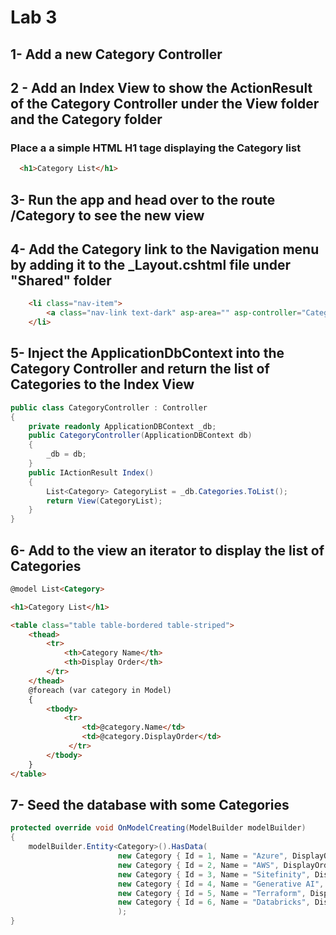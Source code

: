 # Lab 3

## 1- Add a new Category Controller

## 2 - Add an Index View to show the ActionResult of the Category Controller under the View folder and the Category folder
### Place a a simple HTML H1 tage displaying the Category list
```html
  <h1>Category List</h1>
```

## 3- Run the app and head over to the route /Category to see the new view

## 4- Add the Category link to the Navigation menu by adding it to the _Layout.cshtml file under "Shared" folder

```html
	<li class="nav-item">
		<a class="nav-link text-dark" asp-area="" asp-controller="Category" asp-action="Index">Category</a>
	</li>
```

## 5- Inject the ApplicationDbContext into the Category Controller and return the list of Categories to the Index View

```csharp
public class CategoryController : Controller
{
    private readonly ApplicationDBContext _db;
    public CategoryController(ApplicationDBContext db)
    {
        _db = db;
    }
    public IActionResult Index()
    {
        List<Category> CategoryList = _db.Categories.ToList();
        return View(CategoryList);
    }
}
```

## 6- Add to the view an iterator to display the list of Categories

```html
@model List<Category>

<h1>Category List</h1>

<table class="table table-bordered table-striped">
    <thead>
        <tr>
            <th>Category Name</th>
            <th>Display Order</th>
        </tr>
    </thead>
    @foreach (var category in Model)
    {
        <tbody>
            <tr>
                <td>@category.Name</td>
                <td>@category.DisplayOrder</td>
             </tr>
        </tbody>
    }
</table>
```

## 7- Seed the database with some Categories

```csharp
protected override void OnModelCreating(ModelBuilder modelBuilder)
{
    modelBuilder.Entity<Category>().HasData(
                        new Category { Id = 1, Name = "Azure", DisplayOrder = 1 },
                        new Category { Id = 2, Name = "AWS", DisplayOrder = 2 },
                        new Category { Id = 3, Name = "Sitefinity", DisplayOrder = 3 },
                        new Category { Id = 4, Name = "Generative AI", DisplayOrder = 4 },
                        new Category { Id = 5, Name = "Terraform", DisplayOrder = 5 },
                        new Category { Id = 6, Name = "Databricks", DisplayOrder = 6 }
                        );
}
```